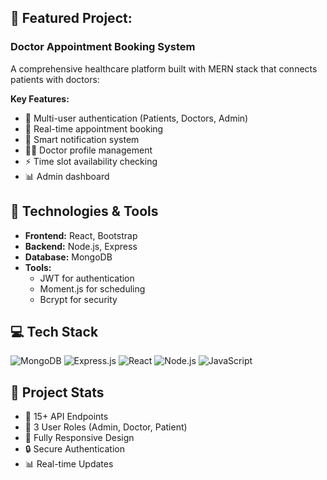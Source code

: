 ## 🎯 Featured Project:
### Doctor Appointment Booking System
A comprehensive healthcare platform built with MERN stack that connects patients with doctors:

**Key Features:**
- 👤 Multi-user authentication (Patients, Doctors, Admin)
- 📅 Real-time appointment booking
- 🔔 Smart notification system
- 👨‍⚕️ Doctor profile management
- ⚡ Time slot availability checking
- 📊 Admin dashboard

## 🔧 Technologies & Tools
- **Frontend:** React, Bootstrap
- **Backend:** Node.js, Express
- **Database:** MongoDB
- **Tools:** 
  - JWT for authentication
  - Moment.js for scheduling
  - Bcrypt for security

## 💻 Tech Stack
![MongoDB](https://img.shields.io/badge/-MongoDB-green?style=flat-square&logo=mongodb)
![Express.js](https://img.shields.io/badge/-Express.js-grey?style=flat-square&logo=express)
![React](https://img.shields.io/badge/-React-blue?style=flat-square&logo=react)
![Node.js](https://img.shields.io/badge/-Node.js-339933?style=flat-square&logo=Node.js&logoColor=white)
![JavaScript](https://img.shields.io/badge/-JavaScript-F7DF1E?style=flat-square&logo=javascript&logoColor=black)

## 🌟 Project Stats
- 🏥 15+ API Endpoints
- 👥 3 User Roles (Admin, Doctor, Patient)
- 📱 Fully Responsive Design
- 🔒 Secure Authentication
- 📊 Real-time Updates
